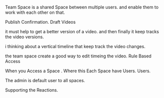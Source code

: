 Team Space is a shared Space between multiple users. 
and enable them to work with each other on that.

Publish Confirmation.
Draft Videos

it must help to get a better version of a video. and then finally
it keep tracks the video versions.

i thinking about a vertical timeline that keep track the video changes.

the team space create a good way to edit timeing the video.
Rule Based Access 

When you Access a Space . Where this 
Each Space have Users.
Users.

The admin is default user to all spaces.

Supporting the Reactions.

